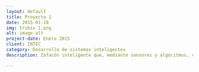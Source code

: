 ```yaml
---
layout: default
title: Proyecto 1
date: 2015-01-18
img: tribin 1.png
alt: image-alt
project-date: Enero 2015
client: INTEC
category: Desarrollo de sistemas inteligentes
description: Zafacón inteligente que, mediante sensores y algoritmos, clasifica la basura de forma automática entre metálica, papel/cartón y orgánica. En este <a href="https://youtu.be/hMM2_aEgnyQ">video</a> se puede ver en detalle el proceso de diseño, construcción y desarrollo del zafacón.                                      Smart trash can that uses sensors and algorithm to classify garbage automatically between metal, paper/cardboard and organic. In this <a href="https://youtu.be/hMM2_aEgnyQ">video</a> you can see in detail the process of design, construction and development of the trash can.

---
```

